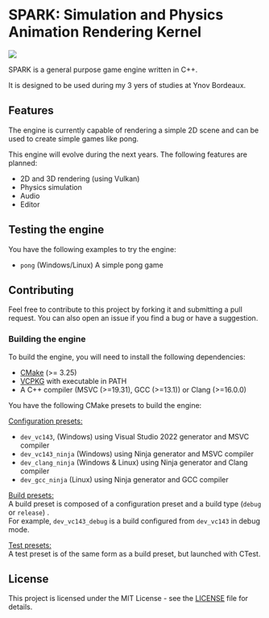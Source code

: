 # SPARK: Simulation and Physics Animation Rendering Kernel

![](https://i.imgur.com/IgNGQ3o.png)

SPARK is a general purpose game engine written in C++.

It is designed to be used during my 3 yers of studies at Ynov Bordeaux.

## Features
The engine is currently capable of rendering a simple 2D scene and can be used to create simple games like pong.

This engine will evolve during the next years. The following features are planned:
- 2D and 3D rendering (using Vulkan)
- Physics simulation
- Audio
- Editor

## Testing the engine
You have the following examples to try the engine:
- `pong` (Windows/Linux) A simple pong game

## Contributing

Feel free to contribute to this project by forking it and submitting a pull request. You can also open an issue if you find a bug or have a suggestion.

### Building the engine
To build the engine, you will need to install the following dependencies:
- [CMake](https://cmake.org/download/) (>= 3.25)
- [VCPKG](https://vcpkg.io/en/getting-started.html) with executable in PATH
- A C++ compiler (MSVC (>=19.31), GCC (>=13.1)) or Clang (>=16.0.0)

You have the following CMake presets to build the engine:

<u>Configuration presets:</u>
- `dev_vc143`, (Windows) using Visual Studio 2022 generator and MSVC compiler
- `dev_vc143_ninja` (Windows) using Ninja generator and MSVC compiler
- `dev_clang_ninja` (Windows & Linux) using Ninja generator and Clang compiler
- `dev_gcc_ninja` (Linux) using Ninja generator and GCC compiler

<u>Build presets:</u>  
A build preset is composed of a configuration preset and a build type (`debug` or `release`) .  
For example, `dev_vc143_debug` is a build configured from `dev_vc143` in debug mode.

<u>Test presets:</u>  
A test preset is of the same form as a build preset, but launched with CTest.

## License
This project is licensed under the MIT License - see the [LICENSE](LICENSE) file for details.
